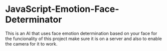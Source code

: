 # JavaScript-Emotion-Face-Determinator

This is an AI that uses face emotion determination based on your face for the funcionality of this project make sure it is on a server and also to enable the camera for it to work.
